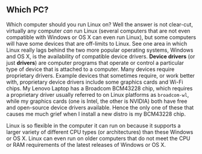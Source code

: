 ## Which PC?
Which computer should you run Linux on? Well the answer is not clear-cut, virtually any computer *can* run Linux (several computers that are not even compatible with Windows or OS X can even run Linux), but some computers will have some devices that are off-limits to Linux. See one area in which Linux really lags behind the two more popular operating systems, Windows and OS X, is the availability of compatible device drivers. **Device drivers** (or just **drivers**) are computer programs that operate or control a particular type of device that is attached to a computer. Many devices require proprietary drivers. Example devices that sometimes require, or work better with, proprietary device drivers include some graphics cards and Wi-Fi chips. My Lenovo Laptop has a Broadcom BCM43228 chip, which requires a proprietary driver usually referred to on Linux platforms as `broadcom-wl`, while my graphics cards (one is Intel, the other is NVIDIA) both have free and open-source device drivers available. Hence the only one of these that causes me much grief when I install a new distro is my BCM43228 chip.

Linux is so flexible in the computer it can run on because it supports a larger variety of different CPU types (or architectures) than these Windows or OS X. Linux can even run on older computers that do not meet the CPU or RAM requirements of the latest releases of Windows or OS X.
